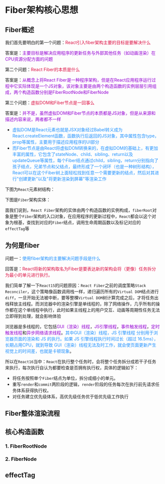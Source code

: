 # Fiber架构核心思想

## Fiber概述
我们首先要明白的第一个问题：<font color=#DD1144>React引入fiber架构主要的目标是要解决什么</font>

答案是：<font color=#9400D3>主要目标是解决应用程序的更新任务与外部其他任务（如动画渲染）在CPU资源分配方面的问题</font>

第二个问题：<font color=#DD1144>React Fiber的本质是什么</font>

答案是：<font color=#9400D3>从概念上将React Fiber是一种程序架构，但是在React应用程序运行过程中它实际体现是一个JS对象，该对象主要是由两个构造函数的实例层层引用组成，两个构造函数分别是FiberRootNode和FiberNode</font>

第三个问题：<font color=#DD1144>虚拟DOM和Fiber节点是一回事么</font>

答案是：<font color=#9400D3>并不是，虽然虚拟DOM和Fiber节点的本质都是JS对象，但是从来源和描述内容来说，两者都不一样</font>
+ <font color=#1E90FF>虚拟DOM是React元素也就是JSX对象经过Babel转义成为React.createElement函数，函数执行后返回的JS对象，其中属性包含type，prop等属性，主要用于描述应用程序的UI部分</font>
+ <font color=#1E90FF>而Fiber节点是由React将虚拟DOM转换来的，在虚拟DOM的基础上，有更加丰富的属性，它包含了stateNode、child、sibling、return以及updateQueue等属性，每个Fiber结点通过child，sibling，return分别指向了孩子结点，兄弟节点和父结点，最终形成了一个闭环（也是一种树形结构），React可以在这个Fiber树上面轻松找到任意一个需要更新的结点，然后对其进行"创建更新"以及"将更新渲染到屏幕"等渲染工作</font>

下图为`React`元素树结构：
<img :src="$withBase('/react_yuanli_9.png')" alt="">

下图是`Fiber`架构实体：
<img :src="$withBase('/react_yuanli_10.png')" alt="">

面我们说到，`React Fiber`架构的实体由两个构造函数的实例构成，`fiberRoot`对象是整个`Fiber`架构的入口对象，在应用程序的更新过程中，`React`都会以这个对象为根基，查找到对应的`Fiber`结点，调用生命周期函数以及标记对应的`effectTag`等

## 为何是fiber
问题一：<font color=#1E90FF>使用fiber架构的主要解决问题手段是什么</font>

回答是：<font color=#DD1144>React将新的架构取名为Fiber是要表达新的架构会将（更像）任务拆分为最小的单元进行执行。</font>

我们简单了解一下`React15`的问题原因：`React Fiber`之前的调度策略`Stack Reconciler`，这个策略像函数调用栈一样，递归遍历所有的`Virtual DOM`结点进行 `diff`，一旦开始无法被中断，要等整棵`Virtual DOM`树计算完成之后，才将任务出栈释放主线程。而浏览器中的渲染引擎是单线程的，除了网络操作，几乎所有的操作都在这个单线程中执行，此时如果主线程上的用户交互、动画等周期性任务无法立即得到处理，就会影响体验


浏览器是多线程的，它包括<font color=#9400D3>GUI（渲染）线程</font>，<font color=#9400D3>JS引擎线程</font>，<font color=#9400D3>事件触发线程</font>，<font color=#9400D3>定时触发线程</font>和<font color=#9400D3>异步网络请求线程</font>。<font color=#1E90FF>其中GUI（渲染）线程，JS 引擎线程 分别用于浏览器页面的渲染和 JS 的执行。如果 JS 引擎线程执行时间过长（超过 16.5ms），长期占用CPU，就到导致 GUI（渲染）线程无法及时工作，就会使页面更新产生视觉上的时间差，也就是卡顿现象</font>。

所以在`React16`当中：`React`在执行整个任务时，会将整个任务拆分成若干子任务来执行，每次执行自认为都要检查是否拥有执行权，具体的逻辑如下：
+ 将任务按照单个`Fiber`结点为单位，拆分成细小的单元。
+ 重写`render`和`commit`两阶段的逻辑，`render`阶段的任务每次在执行前先请求任务体系获得执行权。
+ 对任务建立优先级体系，高优先级任务优于低优先级工作执行


## Fiber整体渲染流程




## 核心构造函数
### 1. FiberRootNode
### 2. FiberNode

## effectTag